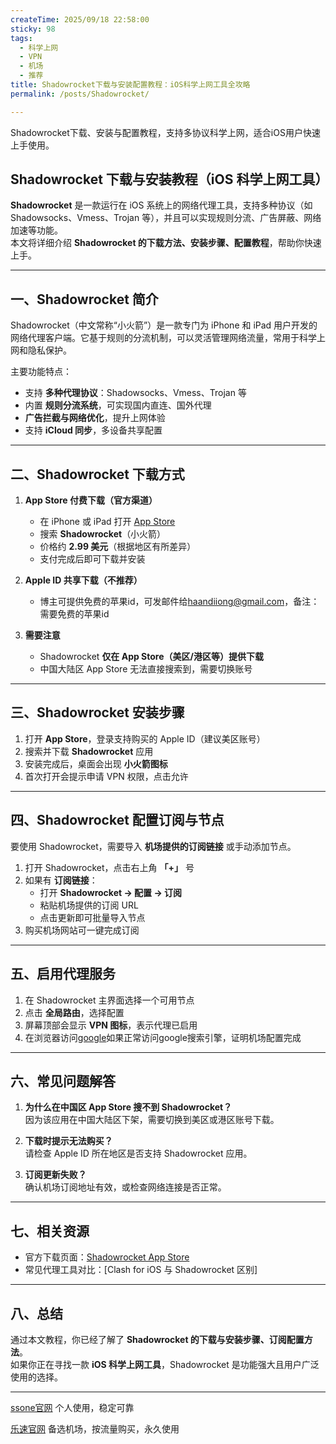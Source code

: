 ```yaml
---
createTime: 2025/09/18 22:58:00
sticky: 98
tags:
  - 科学上网
  - VPN
  - 机场
  - 推荐
title: Shadowrocket下载与安装配置教程：iOS科学上网工具全攻略
permalink: /posts/Shadowrocket/

---
```


Shadowrocket下载、安装与配置教程，支持多协议科学上网，适合iOS用户快速上手使用。

<!-- more -->

## Shadowrocket 下载与安装教程（iOS 科学上网工具）

**Shadowrocket** 是一款运行在 iOS 系统上的网络代理工具，支持多种协议（如 Shadowsocks、Vmess、Trojan 等），并且可以实现规则分流、广告屏蔽、网络加速等功能。  
本文将详细介绍 **Shadowrocket 的下载方法、安装步骤、配置教程**，帮助你快速上手。

---

## 一、Shadowrocket 简介

Shadowrocket（中文常称“小火箭”）是一款专门为 iPhone 和 iPad 用户开发的网络代理客户端。它基于规则的分流机制，可以灵活管理网络流量，常用于科学上网和隐私保护。

主要功能特点：

- 支持 **多种代理协议**：Shadowsocks、Vmess、Trojan 等  
- 内置 **规则分流系统**，可实现国内直连、国外代理  
- **广告拦截与网络优化**，提升上网体验  
- 支持 **iCloud 同步**，多设备共享配置  

---

## 二、Shadowrocket 下载方式

1. **App Store 付费下载（官方渠道）**
   - 在 iPhone 或 iPad 打开 [App Store](https://apps.apple.com/us/app/shadowrocket/id932747118)  
   - 搜索 **Shadowrocket**（小火箭）  
   - 价格约 **2.99 美元**（根据地区有所差异）  
   - 支付完成后即可下载并安装  

2. **Apple ID 共享下载（不推荐）**
   - 博主可提供免费的苹果id，可发邮件给<haandiiong@gmail.com>，备注：需要免费的苹果id

3. **需要注意**
   - Shadowrocket **仅在 App Store（美区/港区等）提供下载**  
   - 中国大陆区 App Store 无法直接搜索到，需要切换账号  

---

## 三、Shadowrocket 安装步骤

1. 打开 **App Store**，登录支持购买的 Apple ID（建议美区账号）  
2. 搜索并下载 **Shadowrocket** 应用  
3. 安装完成后，桌面会出现 **小火箭图标**  
4. 首次打开会提示申请 VPN 权限，点击允许  

---

## 四、Shadowrocket 配置订阅与节点

要使用 Shadowrocket，需要导入 **机场提供的订阅链接** 或手动添加节点。

1. 打开 Shadowrocket，点击右上角 **「+」** 号  
2. 如果有 **订阅链接**：  
   - 打开 **Shadowrocket → 配置 → 订阅**  
   - 粘贴机场提供的订阅 URL  
   - 点击更新即可批量导入节点
3. 购买机场网站可一键完成订阅

---

## 五、启用代理服务

1. 在 Shadowrocket 主界面选择一个可用节点  
2. 点击 **全局路由**，选择配置  
3. 屏幕顶部会显示 **VPN 图标**，表示代理已启用  
4. 在浏览器访问[google](https://www.google.com/)如果正常访问google搜索引擎，证明机场配置完成

---

## 六、常见问题解答

1. **为什么在中国区 App Store 搜不到 Shadowrocket？**  
   因为该应用在中国大陆区下架，需要切换到美区或港区账号下载。  

2. **下载时提示无法购买？**  
   请检查 Apple ID 所在地区是否支持 Shadowrocket 应用。  

3. **订阅更新失败？**  
   确认机场订阅地址有效，或检查网络连接是否正常。  

---

## 七、相关资源

- 官方下载页面：[Shadowrocket App Store](https://apps.apple.com/us/app/shadowrocket/id932747118)  
- 常见代理工具对比：[Clash for iOS 与 Shadowrocket 区别]  

---

## 八、总结

通过本文教程，你已经了解了 **Shadowrocket 的下载与安装步骤、订阅配置方法**。  
如果你正在寻找一款 **iOS 科学上网工具**，Shadowrocket 是功能强大且用户广泛使用的选择。  

---

[ssone官网](https://hello-ssone.com/register?aff=QpXdVaKY) 个人使用，稳定可靠

[乐速官网](https://www.luxd.uk/#/register?code=mquP7UE5) 备选机场，按流量购买，永久使用
